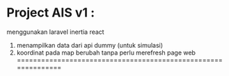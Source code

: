 Project AIS
v1 :
==============================================================
menggunakan laravel inertia react
1. menampilkan data dari api dummy (untuk simulasi)
2. koordinat pada map berubah tanpa perlu merefresh page web
==============================================================
